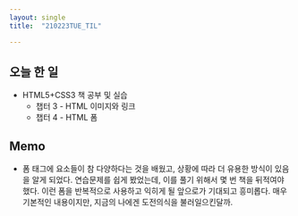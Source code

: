 ```yaml
---
layout: single
title:  "210223TUE_TIL"

---
```


## 오늘 한 일

* HTML5+CSS3 책 공부 및 실습
  - 챕터 3 - HTML 이미지와 링크
  - 챕터 4 - HTML 폼 

## Memo

- 폼 태그에 요소들이 참 다양하다는 것을 배웠고, 상황에 따라 더 유용한 방식이 있음을 알게 되었다. 연습문제를 쉽게 봤었는데, 이를 풀기 위해서 몇 번 책을 뒤적여야 했다. 이런 폼을 반복적으로 사용하고 익히게 될 앞으로가 기대되고 흥미롭다. 매우 기본적인 내용이지만, 지금의 나에겐 도전의식을 불러일으킨달까.
